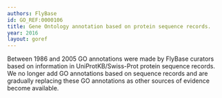 ```yaml
--- 
authors: FlyBase
id: GO_REF:0000106
title: Gene Ontology annotation based on protein sequence records.
year: 2016
layout: goref
---
```


Between 1986 and 2005 GO annotations were made by FlyBase curators based on information in UniProtKB/Swiss-Prot protein sequence records. We no longer add GO annotations based on sequence records and are gradually replacing these GO annotations as other sources of evidence become available.
